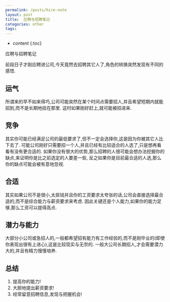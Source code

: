 ```yaml
---
permalink: /posts/hire-note
layout: post
title:  应聘与招聘笔记
categories: other
tags:
---
```


* content
{:toc}

应聘与招聘笔记




前段日子才刚应聘进公司,今天竟然去招聘其它人了,角色的转换突然发现有不同的感悟.

## 运气
所谓来的早不如来得巧,公司可能突然在某个时间点需要招人,并且希望短期内就能招到,而不是长期地挂在那里.
这时如果刚好赶上,就可能被招进来.

## 竞争
其实你可能已经满足公司的最低要求了,但不一定会选择你,这是因为你被其它人比下去了.
可能公司刚好只需要招一个人,并且已经有比较适合的人选了,只是想再看看有没有更合适的.
如果你没有很大的优势,那么招聘的人很可能会想办法挖掘你的缺点,来证明你是比之前选定的人要差一些,
反之如果你是目前最合适的人选,那么你的缺点可能会被有意地忽视.

## 合适
其实如果公司不是很小,太抠钱并且你的工资要求太夸张的话,公司会直接选择最合适的,而不是综合能力与薪资要求来考虑.
因此关键还是个人能力,如果你的能力足够,那么工资可以提得高点.

## 潜力与能力
大部分小公司或急招人的,一般都希望招有能力有工作经验的,而不是刚毕业的(即使你表现出很有上进心),这是比较现实与无奈的.
一般大公司长期招人,才会需要潜力大的,并且有精力慢慢培养.

## 总结
1. 提高你的能力!
2. 大胆地提出薪资要求!
3. 经常留意招聘信息,发现与把握机会!
